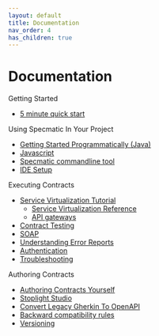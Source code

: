 ```yaml
---
layout: default
title: Documentation
nav_order: 4
has_children: true
---
```


# Documentation

Getting Started
* [5 minute quick start](/documentation/command_line.html)

Using Specmatic In Your Project
* [Getting Started Programmatically (Java)](/documentation/getting_started_programmatically.html)
* [Javascript](/documentation/specmatic_for_javascript.html)
* [Specmatic commandline tool](/documentation/command_line.html)
* [IDE Setup](/documentation/syntax_highlighting.html)

Executing Contracts
* [Service Virtualization Tutorial](/documentation/service_virtualization_tutorial.html)
  * [Service Virtualization Reference](/documentation/service_virtualisation.html)
  * [API gateways](/documentation/api_gateways.html)
* [Contract Testing](/documentation/contract_tests.html)
* [SOAP](/documentation/soap.html)
* [Understanding Error Reports](/documentation/reading_reports.html)
* [Authentication](/documentation/authentication-by-reaching-another-service.html)
* [Troubleshooting](/documentation/troubleshooting.html)

Authoring Contracts
* [Authoring Contracts Yourself](/documentation/authoring_contracts.html)
* [Stoplight Studio](https://stoplight.io/studio)
* [Convert Legacy Gherkin To OpenAPI](/documentation/convert_gherkin_to_openapi.html)
* [Backward compatibility rules](/documentation/backward_compatibility_rules.html)
* [Versioning](/documentation/Versioning.html)
